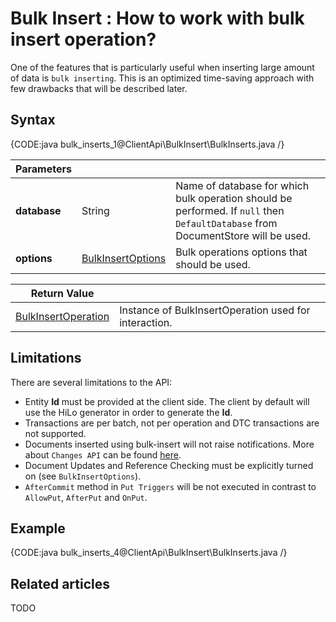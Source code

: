 # Bulk Insert : How to work with bulk insert operation?

One of the features that is particularly useful when inserting large amount of data is `bulk inserting`. This is an optimized time-saving approach with few drawbacks that will be described later.

## Syntax

{CODE:java bulk_inserts_1@ClientApi\BulkInsert\BulkInserts.java /}

| Parameters | | |
| ------------- | ------------- | ----- |
| **database** | String | Name of database for which bulk operation should be performed. If `null` then `DefaultDatabase` from DocumentStore will be used. |
| **options** | [BulkInsertOptions](../../glossary/client-api/bulk-insert/bulk-insert-options) | Bulk operations options that should be used. |

| Return Value | |
| ------------- | ----- |
| [BulkInsertOperation](../../glossary/client-api/bulk-insert/bulk-insert-operation) | Instance of BulkInsertOperation used for interaction. |

## Limitations

There are several limitations to the API:

* Entity **Id** must be provided at the client side. The client by default will use the HiLo generator in order to generate the **Id**.
* Transactions are per batch, not per operation and DTC transactions are not supported.
* Documents inserted using bulk-insert will not raise notifications. More about `Changes API` can be found [here](../changes-api).
* Document Updates and Reference Checking must be explicitly turned on (see `BulkInsertOptions`).
* `AfterCommit` method in `Put Triggers` will be not executed in contrast to `AllowPut`, `AfterPut` and `OnPut`.

## Example

{CODE:java bulk_inserts_4@ClientApi\BulkInsert\BulkInserts.java /}

## Related articles

TODO
